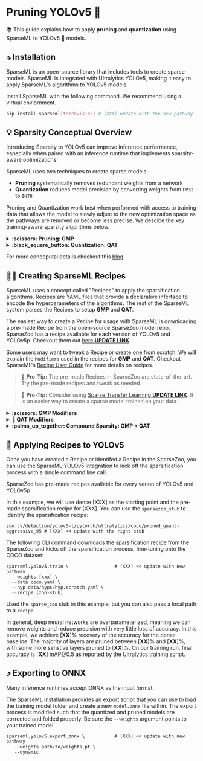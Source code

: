 # Pruning YOLOv5 :rocket:

:books: This guide explains how to apply **pruning** and **quantization** using SparseML to YOLOv5 :rocket: models.

## :arrow_heading_down: Installation

SparseML is an open-source library that includes tools to create sparse models. SparseML is integrated with
Ultralytics YOLOv5, making it easy to apply SparseML's algorithms to YOLOv5 models.

Install SparseML with the following command. We recommend using a virtual enviornment.
```bash
pip install sparseml[torchvision] # [XXX] update with the new pathway
```

## 💡 Sparsity Conceptual Overview

Introducing Sparsity to YOLOv5 can improve inference performance, especially when paired with 
an inference runtime that implements sparsity-aware optimizations.

SparseML uses two techniques to create sparse models:
- **Pruning** systematically removes redundant weights from a network
- **Quantization** reduces model precision by converting weights from `FP32` to `INT8`

Pruning and Quantization work best when performed with access to training data that
allows the model to slowly adjust to the new optimization space as the pathways are removed or
become less precise. We descibe the key training-aware sparsity algorithms below. 

<details>
    <summary><b>:scissors: Pruning: GMP</b></summary>
    <br>
   
Gradual magnitude pruning or **GMP** is the best algorithm for pruning. With it, 
the weights closest to zero are iteratively removed over several epochs or training steps up to a specified level of sparsity. 
The remaining non-zero weights are then fine-tuned to the objective function. This iterative process enables 
the model to slowly adjust to a new optimization space after pathways are removed before pruning again.

SparseML enables you to run GMP on YOLO-v5 with a single command line call.

</details>
        
<details>
    <summary><b>:black_square_button: Quantization: QAT</b></summary>
    <br>

Quantization aware training or **QAT** is the best algorithm for quantization. With it, fake quantization 
operators are injected into the graph before quantizable nodes for activations, and weights 
are wrapped with fake quantization operators. The fake quantization operators interpolate 
the weights and activations down to `INT8` on the forward pass but enable a full update of 
the weights at `FP32` on the backward pass. This allows the model to adapt to the loss of 
information from quantization on the forward pass. 

SparseML enables you to run QAT on YOLO-v5 with a single command line call.
    
</details>
    
For more conceputal details checkout this [blog](https://neuralmagic.com/blog/pruning-overview/).

## :cook: Creating SparseML Recipes

SparseML uses a concept called "Recipes" to apply the sparsification algorithms. Recipes are YAML files 
that provide a declarative inferface to encode the hyperparameters of the algorithms. 
The rest of the SparseML system parses the Recipes to setup **GMP** and **QAT**.

The easiest way to create a Recipe for usage with SparseML is downloading a pre-made Recipe
from the open-source SparseZoo model repo. SparseZoo has a recipe available for each version of YOLOv5 and 
YOLOv5p. Checkout them out [here **UPDATE LINK**](https://sparsezoo.neuralmagic.com/).

Some users may want to tweak a Recipe or create one from scratch. We will explain the `Modifiers` 
used in the recipes for **GMP** and **QAT**. Checkout SparseML's [Recipe User Guide](https://docs.neuralmagic.com/user-guide/recipes/creating) 
for more details on recipes.

>:rotating_light: **Pro-Tip:** The pre-made Recipes in SparseZoo are state-of-the-art. Try the pre-made recipes
>and tweak as needed.

>:rotating_light: **Pro-Tip:** Consider using [Sparse Transfer Learning **UPDATE LINK**](Ultralytics-STL-README.md). 
>It is an easier way to create a sparse model trained on your data.

<details>
    <summary><b>:scissors: GMP Modifiers</b></summary>
    <br>

An example `recipe.yaml` file for GMP is the following:

```yaml
# gmp-recipe.yaml
   
modifiers:
    !GlobalMagnitudePruningModifier
        init_sparsity: 0.05
        final_sparsity: 0.8
        start_epoch: 0.0
        end_epoch: 30.0
        update_frequency: 1.0
        params: __ALL_PRUNABLE__

    !SetLearningRateModifier
        start_epoch: 0.0
        learning_rate: 0.05

    !LearningRateFunctionModifier
        start_epoch: 30.0
        end_epoch: 50.0
        lr_func: cosine
        init_lr: 0.05
        final_lr: 0.001

    !EpochRangeModifier
        start_epoch: 0.0
        end_epoch: 50.0
```

Each `Modifier` encodes a hyperparameter of the **GMP** algorithm:
  - `GlobalMagnitudePruningModifier` applies gradual magnitude pruning globally across all the prunable parameters/weights in a model. It
  starts at 5% sparsity at epoch 0 and gradually ramps up to 80% sparsity at epoch 30, pruning at the start of each epoch.
  - `SetLearningRateModifier` sets the pruning LR to 0.05 (the midpoint between the original 0.1 and 0.001 LRs used to train YOLO).
  - `LearningRateFunctionModifier` cycles the LR from 0.5 to 0.001 with a cosine curve (0.001 was the final original training LR).
  - `EpochRangeModifier` expands the training time to continue finetuning for an additional `20` epochs after pruning has ended.

30 pruning epochs and 20 finetuning epochs were chosen based on a 50 epoch training schedule - be sure to adjust based on the number of epochs as needed.

</details>

<details>
    <summary><b>🔲 QAT Modifiers</b></summary>
    <br>
    
An example `recipe.yaml` file for QAT is the following:

```yaml
# qat-recipe.yaml
    
modifiers:
    !QuantizationModifier
        start_epoch: 0.0
        submodules: ['model']
        freeze_bn_stats_epoch: 3.0

    !SetLearningRateModifier
        start_epoch: 0.0
        learning_rate: 10e-6

    !EpochRangeModifier
        start_epoch: 0.0
        end_epoch: 5.0
```

Each `Modifier` encodes a hyperparameter of the **QAT** algorithm:  

  - The `QuantizationModifier` applies QAT to all quantizable modules under the `model` scope.
Note the `model` is used here as a general placeholder; to determine the name of the root module for your model, print out the root module and use that root name.
  - The `QuantizationModifier` starts at epoch 0 and freezes batch normalization statistics at the start of epoch 3.
  - The `SetLearningRateModifier` sets the quantization LR to 10e-6 (0.01 times the example final LR of 0.001).
  - The `EpochRangeModifier` sets the training time to continue training for the desired 5 epochs.

</details>

<details>
    <summary><b>:palms_up_together: Compound Sparsity: GMP + QAT</b></summary>
    </br>
    
Pruning and quantization can be applied together. When run in a sparsity-aware runtime, the speedup
from pruning and quantization amplify eachother. Here's what a recipe might look like with both GMP and QAT:

```yaml
# recipe.yaml
    
modifiers:
    - !GlobalMagnitudePruningModifier
        init_sparsity: 0.05
        final_sparsity: 0.8
        start_epoch: 0.0
        end_epoch: 30.0
        update_frequency: 1.0
        params: __ALL_PRUNABLE__

    - !SetLearningRateModifier
        start_epoch: 0.0
        learning_rate: 0.05

    - !LearningRateFunctionModifier
        start_epoch: 30.0
        end_epoch: 50.0
        lr_func: cosine
        init_lr: 0.05
        final_lr: 0.001

    - !QuantizationModifier
        start_epoch: 50.0
        freeze_bn_stats_epoch: 53.0

    - !SetLearningRateModifier
        start_epoch: 50.0
        learning_rate: 10e-6

    - !EpochRangeModifier
        start_epoch: 0.0
        end_epoch: 55.0
```
    
</details>

## :fork_and_knife: Applying Recipes to YOLOv5

Once you have created a Recipe or identifed a Recipe in the SparseZoo, you can use the SparseML-YOLOv5 integration 
to kick off the sparsification process with a single command line call.

SparseZoo has pre-made recipes available for every verion of YOLOv5 and YOLOv5p

In this example, we will use dense [XXX] as the starting point and the pre-made sparsification recipe for [XXX]. 
You can use the `sparsezoo_stub` to identify the sparsification recipe:
```
zoo:cv/detection/yolov5-l/pytorch/ultralytics/coco/pruned_quant-aggressive_95 # [XXX] << update with the right stub
```

The following CLI command downloads the sparsification recipe from the SparseZoo and 
kicks off the sparsification process, fine-tuning onto the COCO dataset:
```
sparseml.yolov5.train \                 # [XXX] << update with new pathway
  --weights [xxx] \
  --data coco.yaml \
  --hyp data/hyps/hyp.scratch.yaml \
  --recipe [zoo-stub]
```

Used the `sparse_zoo` stub in this example, but you can also pass a local path to a `recipe`.

In general, deep neural networks are overparameterized, meaning we can remove weights and reduce
precision with very little loss of accuracy. In this example, we achieve [**XX**]% recovery of the accuracy 
for the dense baseline. The majority of layers are pruned between [**XX**]% and [**XX**]%, with some more 
senstive layers pruned to [**XX**]%. On our training run, final accuracy is [**XX**] mAP@0.5 as 
reported by the Ultralytics training script.

## ⤴️ Exporting to ONNX

Many inference runtimes accept ONNX as the input format.

The SparseML installation provides an export script that you can use to load the training model folder 
and create a new `model.onnx` file within. The export process is modified such that the quantized 
and pruned models are corrected and folded properly. Be sure the `--weights` argument points to your trained model.

```
sparseml.yolov5.export_onnx \           # [XXX] << update with new pathway
   --weights path/to/weights.pt \
   --dynamic
```
